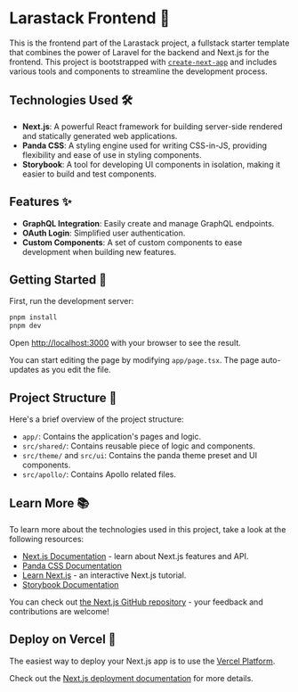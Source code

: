 # Larastack Frontend 🚀

This is the frontend part of the Larastack project, a fullstack starter template that combines the power of Laravel for the backend and Next.js for the frontend. This project is bootstrapped with [`create-next-app`](https://nextjs.org/docs/app/api-reference/cli/create-next-app) and includes various tools and components to streamline the development process.

## Technologies Used 🛠️

- **Next.js**: A powerful React framework for building server-side rendered and statically generated web applications.
- **Panda CSS**: A styling engine used for writing CSS-in-JS, providing flexibility and ease of use in styling components.
- **Storybook**: A tool for developing UI components in isolation, making it easier to build and test components.

## Features ✨

- **GraphQL Integration**: Easily create and manage GraphQL endpoints.
- **OAuth Login**: Simplified user authentication.
- **Custom Components**: A set of custom components to ease development when building new features.

## Getting Started 🏁

First, run the development server:

```bash
pnpm install
pnpm dev
```

Open [http://localhost:3000](http://localhost:3000) with your browser to see the result.

You can start editing the page by modifying `app/page.tsx`. The page auto-updates as you edit the file.

## Project Structure 📁

Here's a brief overview of the project structure:

- `app/`: Contains the application's pages and logic.
- `src/shared/`: Contains reusable piece of logic and components.
- `src/theme/` and `src/ui`: Contains the panda theme preset and UI components.
- `src/apollo/`: Contains Apollo related files.

## Learn More 📚

To learn more about the technologies used in this project, take a look at the following resources:

- [Next.js Documentation](https://nextjs.org/docs) - learn about Next.js features and API.
- [Panda CSS Documentation](https://panda-css.com)
- [Learn Next.js](https://nextjs.org/learn) - an interactive Next.js tutorial.
- [Storybook Documentation](https://storybook.js.org/docs/get-started/install)

You can check out [the Next.js GitHub repository](https://github.com/vercel/next.js) - your feedback and contributions are welcome!

## Deploy on Vercel 🚀

The easiest way to deploy your Next.js app is to use the [Vercel Platform](https://vercel.com/new?utm_medium=default-template&filter=next.js&utm_source=create-next-app&utm_campaign=create-next-app).

Check out the [Next.js deployment documentation](https://nextjs.org/docs/app/building-your-application/deploying) for more details.
